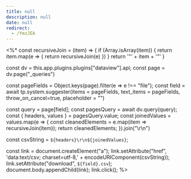 ```yaml
---
title: null
description: null
date: null
redirect:
  - /YmzJEA
---
```


<%\*
const recursiveJoin = (item) => {
if (Array.isArray(item)) {
return item.map(e => {
return recursiveJoin(e)
})
}
return '\"' + item + '\"'
}

const dv = this.app.plugins.plugins["dataview"].api;
const page = dv.page("\_queries")

const pageFields = Object.keys(page).filter(e => e !== "file");
const field = await tp.system.suggester(items = pageFields, text_items = pageFields, throw_on_cancel=true, placeholder = "")

const query = page[field];
const pagesQuery = await dv.query(query);
const { headers, values } = pagesQuery.value;
const joinedValues = values.map(e => {
const cleanedElements = e.map(item => recursiveJoin(item));
return cleanedElements;
}).join("\r\n")

const csvString = `${headers}\r\n${joinedValues}`;

const link = document.createElement("a");
link.setAttribute("href", 'data:text/csv; charset=utf-8,' + encodeURIComponent(csvString));
link.setAttribute("download", `${field}.csv`);
document.body.appendChild(link);
link.click();
%>
